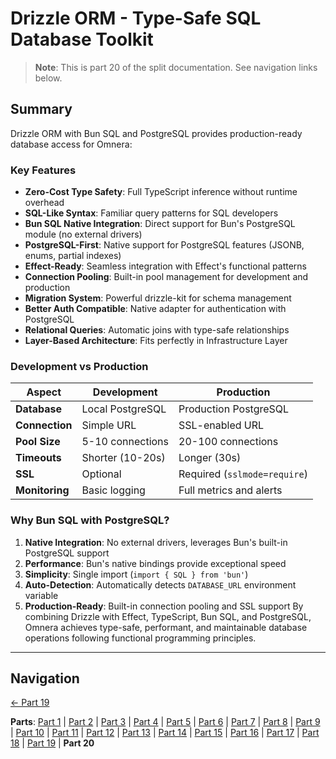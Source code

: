 # Drizzle ORM - Type-Safe SQL Database Toolkit

> **Note**: This is part 20 of the split documentation. See navigation links below.


## Summary
Drizzle ORM with Bun SQL and PostgreSQL provides production-ready database access for Omnera:

### Key Features
- **Zero-Cost Type Safety**: Full TypeScript inference without runtime overhead
- **SQL-Like Syntax**: Familiar query patterns for SQL developers
- **Bun SQL Native Integration**: Direct support for Bun's PostgreSQL module (no external drivers)
- **PostgreSQL-First**: Native support for PostgreSQL features (JSONB, enums, partial indexes)
- **Effect-Ready**: Seamless integration with Effect's functional patterns
- **Connection Pooling**: Built-in pool management for development and production
- **Migration System**: Powerful drizzle-kit for schema management
- **Better Auth Compatible**: Native adapter for authentication with PostgreSQL
- **Relational Queries**: Automatic joins with type-safe relationships
- **Layer-Based Architecture**: Fits perfectly in Infrastructure Layer

### Development vs Production
| Aspect | Development | Production |
|--------|-------------|------------|
| **Database** | Local PostgreSQL | Production PostgreSQL |
| **Connection** | Simple URL | SSL-enabled URL |
| **Pool Size** | 5-10 connections | 20-100 connections |
| **Timeouts** | Shorter (10-20s) | Longer (30s) |
| **SSL** | Optional | Required (`sslmode=require`) |
| **Monitoring** | Basic logging | Full metrics and alerts |

### Why Bun SQL with PostgreSQL?
1. **Native Integration**: No external drivers, leverages Bun's built-in PostgreSQL support
2. **Performance**: Bun's native bindings provide exceptional speed
3. **Simplicity**: Single import (`import { SQL } from 'bun'`)
4. **Auto-Detection**: Automatically detects `DATABASE_URL` environment variable
5. **Production-Ready**: Built-in connection pooling and SSL support
By combining Drizzle with Effect, TypeScript, Bun SQL, and PostgreSQL, Omnera achieves type-safe, performant, and maintainable database operations following functional programming principles.
---


## Navigation

[← Part 19](./19-references.md)


**Parts**: [Part 1](./01-start.md) | [Part 2](./02-overview.md) | [Part 3](./03-why-drizzle-orm-for-omnera.md) | [Part 4](./04-installation.md) | [Part 5](./05-integration-with-omnera-stack.md) | [Part 6](./06-database-setup.md) | [Part 7](./07-schema-definition.md) | [Part 8](./08-query-api.md) | [Part 9](./09-transactions.md) | [Part 10](./10-effect-integration-patterns.md) | [Part 11](./11-migrations-with-drizzle-kit.md) | [Part 12](./12-best-practices.md) | [Part 13](./13-common-patterns.md) | [Part 14](./14-integration-with-better-auth-postgresql.md) | [Part 15](./15-performance-considerations.md) | [Part 16](./16-common-pitfalls-to-avoid.md) | [Part 17](./17-drizzle-studio.md) | [Part 18](./18-postgresql-best-practices-for-omnera.md) | [Part 19](./19-references.md) | **Part 20**
